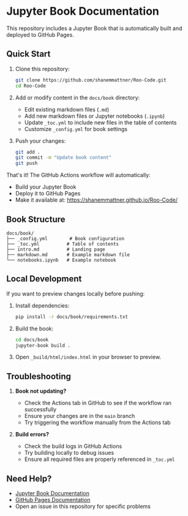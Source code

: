 # Jupyter Book Documentation

This repository includes a Jupyter Book that is automatically built and deployed to GitHub Pages.

## Quick Start

1. Clone this repository:
   ```bash
   git clone https://github.com/shanemmattner/Roo-Code.git
   cd Roo-Code
   ```

2. Add or modify content in the `docs/book` directory:
   - Edit existing markdown files (`.md`)
   - Add new markdown files or Jupyter notebooks (`.ipynb`)
   - Update `_toc.yml` to include new files in the table of contents
   - Customize `_config.yml` for book settings

3. Push your changes:
   ```bash
   git add .
   git commit -m "Update book content"
   git push
   ```

That's it! The GitHub Actions workflow will automatically:
- Build your Jupyter Book
- Deploy it to GitHub Pages
- Make it available at: https://shanemmattner.github.io/Roo-Code/

## Book Structure

```
docs/book/
├── _config.yml        # Book configuration
├── _toc.yml          # Table of contents
├── intro.md          # Landing page
├── markdown.md       # Example markdown file
└── notebooks.ipynb   # Example notebook
```

## Local Development

If you want to preview changes locally before pushing:

1. Install dependencies:
   ```bash
   pip install -r docs/book/requirements.txt
   ```

2. Build the book:
   ```bash
   cd docs/book
   jupyter-book build .
   ```

3. Open `_build/html/index.html` in your browser to preview.

## Troubleshooting

1. **Book not updating?**
   - Check the Actions tab in GitHub to see if the workflow ran successfully
   - Ensure your changes are in the `main` branch
   - Try triggering the workflow manually from the Actions tab

2. **Build errors?**
   - Check the build logs in GitHub Actions
   - Try building locally to debug issues
   - Ensure all required files are properly referenced in `_toc.yml`

## Need Help?

- [Jupyter Book Documentation](https://jupyterbook.org/)
- [GitHub Pages Documentation](https://docs.github.com/en/pages)
- Open an issue in this repository for specific problems